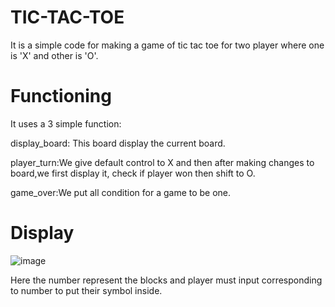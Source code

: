 # TIC-TAC-TOE
It is a simple code for making a game of tic tac toe for two player where one is 'X' and other is 'O'.

# Functioning
It uses a 3 simple function:

display_board: This board display the current board.

player_turn:We give default control to X and then after making changes to board,we first display it, check if player won then shift to O. 

game_over:We put all condition for a game to be one.

# Display
![image](https://user-images.githubusercontent.com/117856077/208314337-94df4c94-3960-4c36-bdd8-38a28e2627c0.png)

Here the number represent the blocks and player must input corresponding to number to put their symbol inside.
